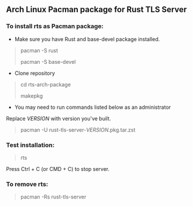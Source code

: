 ## Arch Linux Pacman package for Rust TLS Server

### To install rts as Pacman package:

- Make sure you have Rust and base-devel package installed.

> pacman -S rust
> 
> pacman -S base-devel

- Clone repository

> cd rts-arch-package
> 
> makepkg

- You may need to run commands listed below as an administrator

Replace _VERSION_ with version you've built.

> pacman -U rust-tls-server-_VERSION_.pkg.tar.zst


### Test installation:
> rts

Press Ctrl + C (or CMD + C) to stop server.

### To remove rts:
> pacman -Rs rust-tls-server
